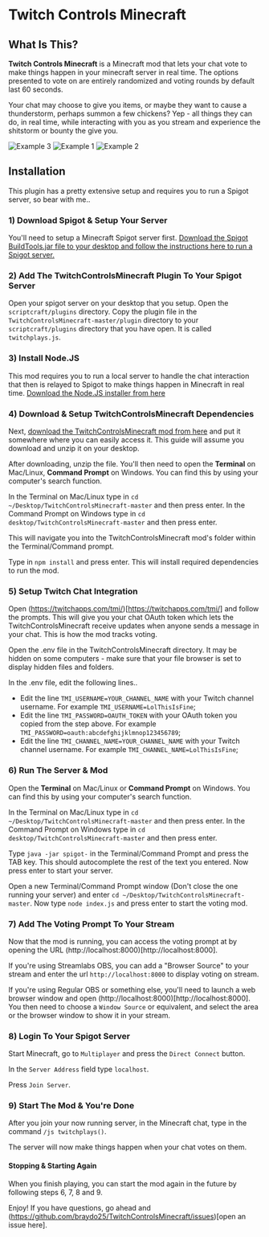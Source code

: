 # Twitch Controls Minecraft

## What Is This?
**Twitch Controls Minecraft** is a Minecraft mod that lets your chat vote to make things happen in your minecraft server in real time. The options presented to vote on are entirely randomized and voting rounds by default last 60 seconds.

Your chat may choose to give you items, or maybe they want to cause a thunderstorm, perhaps summon a few chickens? Yep - all things they can do, in real time, while interacting with you as you stream and experience the shitstorm or bounty the give you.

![Example 3](https://github.com/braydo25/TwitchControlsMinecraft/blob/master/doc-assets/example-3.png)
![Example 1](https://github.com/braydo25/TwitchControlsMinecraft/raw/master/doc-assets/example-1.png)
![Example 2](https://github.com/braydo25/TwitchControlsMinecraft/blob/master/doc-assets/example-2.png)

## Installation

This plugin has a pretty extensive setup and requires you to run a Spigot server, so bear with me..

### 1) Download Spigot & Setup Your Server
You'll need to setup a Minecraft Spigot server first. [Download the Spigot BuildTools.jar file to your desktop and follow the instructions here to run a Spigot server.](https://www.spigotmc.org/wiki/buildtools/#wikiPage)

### 2) Add The TwitchControlsMinecraft Plugin To Your Spigot Server
Open your spigot server on your desktop that you setup. Open the `scriptcraft/plugins` directory.
Copy the plugin file in the `TwitchControlsMinecraft-master/plugin` directory to your `scriptcraft/plugins` directory that you have open. It is called `twitchplays.js`.

### 3) Install Node.JS
This mod requires you to run a local server to handle the chat interaction that then is relayed to Spigot to make things happen in Minecraft in real time. [Download the Node.JS installer from here](https://nodejs.org/en/download/)

### 4) Download & Setup TwitchControlsMinecraft Dependencies
Next, [download the TwitchControlsMinecraft mod from here](https://github.com/braydo25/TwitchControlsMinecraft/archive/master.zip) and put it somewhere where you can easily access it. This guide will assume you download and unzip it on your desktop.

After downloading, unzip the file. You'll then need to open the **Terminal** on Mac/Linux, **Command Prompt** on Windows. You can find this by using your computer's search function.

In the Terminal on Mac/Linux type in `cd ~/Desktop/TwitchControlsMinecraft-master` and then press enter.
In the Command Prompt on Windows type in `cd desktop/TwitchControlsMinecraft-master` and then press enter.

This will navigate you into the TwitchControlsMinecraft mod's folder within the Terminal/Command prompt.

Type in `npm install` and press enter. This will install required dependencies to run the mod.

### 5) Setup Twitch Chat Integration
Open (https://twitchapps.com/tmi/)[https://twitchapps.com/tmi/] and follow the prompts. This will give you your chat OAuth token which lets the TwitchControlsMinecraft receive updates when anyone sends a message in your chat. This is how the mod tracks voting.

Open the .env file in the TwitchControlsMinecraft directory. It may be hidden on some computers - make sure that your file browser is set to display hidden files and folders.

In the .env file, edit the following lines..
* Edit the line `TMI_USERNAME=YOUR_CHANNEL_NAME` with your Twitch channel username. For example `TMI_USERNAME=LolThisIsFine`;
* Edit the line `TMI_PASSWORD=OAUTH_TOKEN` with your OAuth token you copied from the step above. For example `TMI_PASSWORD=oauth:abcdefghijklmnop123456789`;
* Edit the line `TMI_CHANNEL_NAME=YOUR_CHANNEL_NAME` with your Twitch channel username. For example `TMI_CHANNEL_NAME=LolThisIsFine`;

### 6) Run The Server & Mod
Open the **Terminal** on Mac/Linux or **Command Prompt** on Windows. You can find this by using your computer's search function.

In the Terminal on Mac/Linux type in `cd ~/Desktop/TwitchControlsMinecraft-master` and then press enter.
In the Command Prompt on Windows type in `cd desktop/TwitchControlsMinecraft-master` and then press enter.

Type `java -jar spigot-` in the Terminal/Command Prompt and press the TAB key. This should autocomplete the rest of the text you entered. Now press enter to start your server.

Open a new Terminal/Command Prompt window (Don't close the one running your server) and enter `cd ~/Desktop/TwitchControlsMinecraft-master`. Now type `node index.js` and press enter to start the voting mod.

### 7) Add The Voting Prompt To Your Stream
Now that the mod is running, you can access the voting prompt at by opening the URL (http://localhost:8000)[http://localhost:8000].

If you're using Streamlabs OBS, you can add a "Browser Source" to your stream and enter the url `http://localhost:8000` to display voting on stream.

If you're using Regular OBS or something else, you'll need to launch a web browser window and open (http://localhost:8000)[http://localhost:8000]. You then need to choose a `Window Source` or equivalent, and select the area or the browser window to show it in your stream.

### 8) Login To Your Spigot Server

Start Minecraft, go to `Multiplayer` and press the `Direct Connect` button.

In the `Server Address` field type `localhost`.

Press `Join Server`.

### 9) Start The Mod & You're Done

After you join your now running server, in the Minecraft chat, type in the command `/js twitchplays()`.

The server will now make things happen when your chat votes on them.

#### Stopping & Starting Again

When you finish playing, you can start the mod again in the future by following steps 6, 7, 8 and 9.

Enjoy! If you have questions, go ahead and (https://github.com/braydo25/TwitchControlsMinecraft/issues)[open an issue here].
